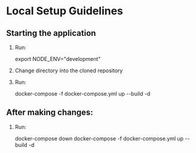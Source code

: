 # Local Setup Guidelines

## Starting the application
1) Run:

    export NODE_ENV="development"
    
2) Change directory into the cloned repository
3) Run:

    docker-compose -f docker-compose.yml up --build -d


## After making changes:
1) Run:

    docker-compose down
    docker-compose -f docker-compose.yml up --build -d